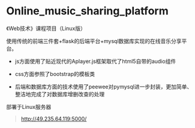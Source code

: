 # Online_music_sharing_platform

《Web技术》课程项目（Linux版）

使用传统的前端三件套+flask的后端平台+mysql数据库实现的在线音乐分享平台。

* js方面使用了贴近现代的Aplayer.js框架取代了html5自带的audio组件

* css方面参照了bootstrap的模板类

* 后端和数据库方面的技术使用了peewee对pymysql进一步封装，更加简单、整洁地完成了对数据库增删改查的处理

部署于Linux服务器

> http://49.235.64.119:5000/
